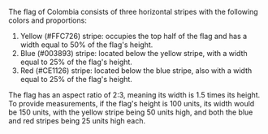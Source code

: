 The flag of Colombia consists of three horizontal stripes with the following colors and proportions:

1. Yellow (#FFC726) stripe: occupies the top half of the flag and has a width equal to 50% of the flag's height.
2. Blue (#003893) stripe: located below the yellow stripe, with a width equal to 25% of the flag's height.
3. Red (#CE1126) stripe: located below the blue stripe, also with a width equal to 25% of the flag's height.

The flag has an aspect ratio of 2:3, meaning its width is 1.5 times its height. To provide measurements, if the flag's height is 100 units, its width would be 150 units, with the yellow stripe being 50 units high, and both the blue and red stripes being 25 units high each.
